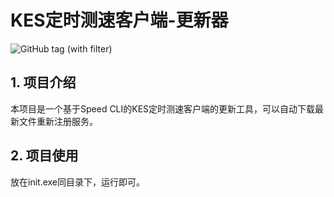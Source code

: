# KES定时测速客户端-更新器
![GitHub tag (with filter)](https://img.shields.io/github/v/tag/hamster1963/Speed-Cron-Updater)
## 1. 项目介绍
本项目是一个基于Speed CLI的KES定时测速客户端的更新工具，可以自动下载最新文件重新注册服务。
## 2. 项目使用
放在init.exe同目录下，运行即可。
